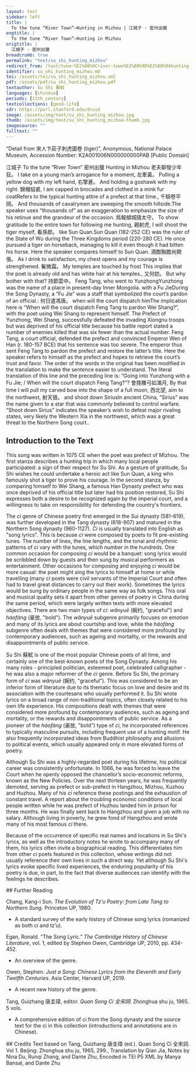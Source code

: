 ```yaml
---
layout: text
sidebar: left
title: |
  To the tune “River Town”—Hunting in Mizhou | 江城子 · 密州出獵
engtitle: |
  To the tune “River Town”—Hunting in Mizhou
origtitle: |
  江城子 · 密州出獵
breadcrumb: true
permalink: "text/su_shi_hunting_mizhou"
redirect_from: /text/tune-%E2%80%9Criver-town%E2%80%9D%E2%80%94hunting-mizhou
identifier: su_shi_hunting_mizhou.md
tei: /assets/tei/su_shi_hunting_mizhou.xml
pdf: /assets/pdf/su_shi_hunting_mizhou.pdf
textauthor: Su Shi 蘇軾
languages: [chinese]
periods: [11th_century]
textcollections: [good-life]
sdr: https://purl.stanford.edu/druid 
image: /assets/img/text/su_shi_hunting_mizhou.jpg
thumb: /assets/img/text/su_shi_hunting_mizhou-thumb.jpg
imagesource: ""
fulltext: ""
---
```

 “Detail from 宋人卞莊子刺虎圖卷 (tiger)”, Anonymous, National Palace Museum, Accession Number: K2A001006N000000000PAB [Public Domain]

 江城子 To the tune “River Town” 密州出獵 Hunting in Mizhou 老夫聊發少年狂。 I take on a young man’s arrogance for a moment,  左牽黃。 Pulling a yellow dog with my left hand, 右擎蒼。 And holding a goshawk with my right. 錦帽貂裘, I am capped in brocades and clothed in a mink fur coatRefers to the typical hunting attire of a prefect at that time., 千騎卷平岡。 And thousands of cavalrymen are sweeping the smooth hillside.The speaker uses “thousands of” as an exaggeration to emphasize the size of his retinue and the grandeur of the occasion. 爲報傾城隨太守。 To show gratitude to the entire town for following me hunting, 親射虎, I will shoot the tiger myself, 看孫郎。 like Sun Quan.Sun Quan (182-252 CE) was the ruler of the State of Wu during the Three Kingdoms period (220-280 CE). He once pursued a tiger on horseback, managing to kill it even though it had bitten his horse. Here the speaker compares himself to Sun Quan. 酒酣胸膽尚開張。 As I drink to satisfaction, my chest opens and my courage is strengthened. 鬢微霜。 My temples are touched by frost This implies that the poet is already old and has white hair at his temples.,  又何妨。 But why bother with that? 持節雲中。 Feng Tang, who went to YunzhongYunzhong was the name of a place in present-day Inner Mongolia. with a Fu JieDuring the Song Dynasty, a “Fu Jie” was a staff that symbolized the court’s pardon of an official.: 何日遣馮唐。 when will the court dispatch himThe implication here is “When will the court dispatch Feng Tang to pardon Wei Shang?”, with the poet using Wei Shang to represent himself. The Prefect of Yunzhong, Wei Shang, successfully defeated the invading Xiongnu troops but was deprived of his official title because his battle report stated a number of enemies killed that was six fewer than the actual number. Feng Tang, a court official, defended the prefect and convinced Emperor Wen of Han (r. 180-157 BCE) that his sentence was too severe. The emperor thus sent Feng Tang to pardon the prefect and restore the latter’s title. Here the speaker refers to himself as the prefect and hopes to retrieve the court’s trust and favor. The order of the words in the original has been modified in the translation to make the sentence easier to understand. The literal translation of this line and the preceding line is: “Going into Yunzhong with a Fu Jie; / When will the court dispatch Feng Tang?”? 會挽雕弓如滿月, By that time I will pull my carved bow into the shape of a full moon, 西北望, aim to the northwest, 射天狼。 and shoot down SiriusIn ancient China, “Sirius” was the name given to a star that was commonly believed to control warfare. “Shoot down Sirius” indicates the speaker’s wish to defeat major rivaling states, very likely the Western Xia in the northwest, which was a great threat to the Northern Song court.. 
 
## Introduction to the Text 
<p><meta charset="utf-8" />This song was written in 1075 CE when the poet was prefect of Mizhou. The first stanza describes a hunting trip in which many local people participated: a sign of their respect for Su Shi. As a gesture of gratitude, Su Shi wishes he could undertake a heroic act like Sun Quan, a king who famously shot a tiger to prove his courage. In the second stanza, by comparing himself to Wei Shang, a famous Han Dynasty prefect who was once deprived of his official title but later had his position restored, Su Shi expresses both a desire to be recognized again by the imperial court, and a willingness to take on responsibility for defending the country's frontiers.</p> <p>The <em>ci</em> genre of Chinese poetry first emerged in the Sui dynasty (581-619), was further developed in the Tang dynasty (618-907) and matured in the Northern Song dynasty (960-1127). <em>Ci</em> is usually translated into English as "song lyrics". This is because <em>ci</em> were composed by poets to fit pre-existing tunes. The number of lines, the line lengths, and the tonal and rhythmic patterns of <em>ci</em> vary with the tunes, which number in the hundreds. One common occasion for composing <em>ci</em> would be a banquet: song lyrics would be scribbled down by guests and then sung by musical performers as entertainment. Other occasions for composing and enjoying <em>ci</em> would be more casual: the poet might sing the lyrics to himself at home or while travelling (many <em>ci</em> poets were civil servants of the Imperial Court and often had to travel great distances to carry out their work). Sometimes the lyrics would be sung by ordinary people in the same way as folk songs. This oral and musical quality sets it apart from other genres of poetry in China during the same period, which were largely written texts with more elevated objectives. There are two main types of <em>ci</em>: <em>wǎnyuē</em> (婉约, "graceful") and <em>háofàng</em> (豪放, "bold"). The <em>wǎnyuē</em> subgenre primarily focuses on emotion and many of its lyrics are about courtship and love, while the<em> háofàng</em> subgenre often deals with themes that were considered more profound by contemporary audiences, such as ageing and mortality, or the rewards and disappointments of public service.</p> <p><meta charset="utf-8" />Su Shi <meta charset="utf-8" />蘇軾 is one of the most popular Chinese poets of all time, and certainly one of the best-known poets of the Song Dynasty. Among his many roles - principled politician, esteemed poet, celebrated calligrapher - he was also a major reformer of the <em>ci</em> genre. Before Su Shi, the primary form of <em>ci</em> was <em>wǎnyuē</em> (婉约, "graceful"). This was considered to be an inferior form of literature due to its thematic focus on love and desire and its association with the courtesans who usually performed it. Su Shi wrote lyrics on a broad range of non-traditional topics, often closely related to his own life experience. His compositions dealt with themes that were considered more profound by contemporary audiences, such as ageing and mortality, or the rewards and disappointments of public service. As a pioneer of the <em>háofàng </em>(豪放, "bold") type of <em>ci</em>, he incorporated references to typically masculine pursuits, including frequent use of a hunting motif. He also frequently incorporated ideas from Buddhist philosophy and allusions to political events, which usually appeared only in more elevated forms of poetry.</p> <p dir="ltr">Although Su Shi was a highly-regarded poet during his lifetime, his political career was consistently unfortunate. In 1066, he was forced to leave the Court when he openly opposed the chancellor’s socio-economic reforms, known as the New Policies. Over the next thirteen years, he was frequently demoted, serving as prefect or sub-prefect in Hangzhou, Mizhou, Xuzhou and Huzhou. Many of his <em>ci</em> reference these postings and the exhaustion of constant travel. A report about the troubling economic conditions of local people written while he was prefect of Huzhou landed him in prison for three months. He was finally sent back to Hangzhou and given a job with no salary. Although living in poverty, he grew fond of Hangzhou and wrote many of his most famous <em>ci </em>there.</p> <p>Because of the occurrence of specific real names and locations in Su Shi's lyrics, as well as the introductory notes he wrote to accompany many of them, his lyrics often invite a biographical reading. This differentiates him from other <em>ci</em> poets featured in this collection, whose writings did not usually reference their own lives in such a direct way. Yet although Su Shi's lyrics evoke specific lived experiences, the enduring popularity of his poetry is due, in part, to the fact that diverse audiences can identify with the feelings he describes.</p>
## Further Reading 
<p>Chang, Kang-i Sun. <em>The Evolution of Tz’u Poetry: from Late Tang to Northern Sung</em>. Princeton UP, 1980.</p> <ul> <li>A standard survey of the early history of Chinese song lyrics (romanized as both ci and tz’u).</li> </ul> <p>Egan, Ronald. “The Song Lyric.” <em>The Cambridge History of Chinese Literature</em>, vol. 1, edited by Stephen Owen, Cambridge UP, 2010, pp. 434-452.</p> <ul> <li>An overview of the genre.</li> </ul> <p>Owen, Stephen. <em>Just a Song: Chinese Lyrics from the Eleventh and Early Twelfth Centuries</em>. Asia Center, Harvard UP, 2019.</p> <ul> <li>A recent new history of the genre.</li> </ul> <p>Tang, Guizhang 唐圭璋, editor. <em>Quan Song Ci 全宋詞</em>. Zhonghua shu ju, 1965. 5 vols.</p> <ul> <li>A comprehensive edition of ci from the Song dynasty and the source text for the ci in this collection (introductions and annotations are in Chinese).</li> </ul>
## Credits
Text based on Tang, Guizhang 唐圭璋 (ed.). Quan Song Ci 全宋詞. Vol 1. Beijing: Zhonghua shu ju, 1965, 299., Translation by Qian Jia, Notes by Nina Du, Runqi Zhang,  and Dante Zhu, Encoded in TEI P5 XML by Manya Bansal,  and Dante Zhu
